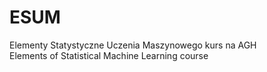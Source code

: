 # ESUM
Elementy Statystyczne Uczenia Maszynowego kurs na AGH 
<br>Elements of Statistical Machine Learning course
